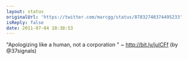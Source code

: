 ```yaml
---
layout: status
originalUrl: 'https://twitter.com/marcgg/status/87832748374495233'
isReply: false
date: 2011-07-04 10:38:53
---
```


"Apologizing like a human, not a corporation " ~ http://bit.ly/julCFf (by @37signals)
